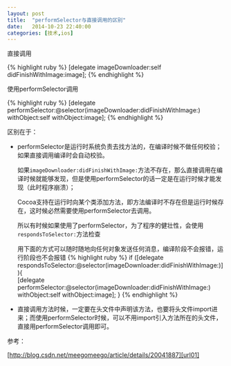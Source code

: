 ```yaml
---
layout: post
title:  "performSelector与直接调用的区别"
date:   2014-10-23 22:40:00
categories: [技术,ios]
---
```


直接调用

{% highlight ruby %}
[delegate imageDownloader:self didFinishWithImage:image];
{% endhighlight %}

使用performSelector调用

{% highlight ruby %}
[delegate performSelector:@selector(imageDownloader:didFinishWithImage:) withObject:self withObject:image];
{% endhighlight %}

区别在于：

* performSelector是运行时系统负责去找方法的，在编译时候不做任何校验；如果直接调用编译时会自动校验。 

  如果`imageDownloader:didFinishWithImage:`方法不存在，那么直接调用在编译时候就能够发现，但是使用performSelector的话一定是在运行时候才能发现（此时程序崩溃）；

  Cocoa支持在运行时向某个类添加方法，即方法编译时不存在但是运行时候存在，这时候必然需要使用performSelector去调用。

  所以有时候如果使用了performSelector，为了程序的健壮性，会使用`respondsToSelector:`方法检查

  用下面的方式可以随时随地向任何对象发送任何消息，编译阶段不会报错，运行阶段也不会报错
  {% highlight ruby %}
  if ([delegate respondsToSelector:@selector(imageDownloader:didFinishWithImage:)]){    
      [delegate performSelector:@selector(imageDownloader:didFinishWithImage:) withObject:self withObject:image];
  }
  {% endhighlight %}

* 直接调用方法时候，一定要在头文件中声明该方法，也要将头文件import进来；而使用performSelector时候，可以不用import引入方法所在的头文件，直接用performSelector调用即可。

参考：

[http://blog.csdn.net/meegomeego/article/details/20041887][url01]

[url01]:  http://blog.csdn.net/meegomeego/article/details/20041887

